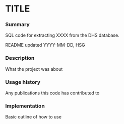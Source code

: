 # TITLE

### Summary

SQL code for extracting XXXX from the DHS database.

README updated YYYY-MM-DD, HSG

### Description

What the project was about

### Usage history

Any publications this code has contributed to

### Implementation

Basic outline of how to use

